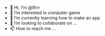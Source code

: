 - 👋 Hi, I’m @lfrrr
- 👀 I’m interested in computer game
- 🌱 I’m currently learning how to make an app
- 💞️ I’m looking to collaborate on ...
- 📫 How to reach me ...

<!---
lfrrr/lfrrr is a ✨ special ✨ repository because its `README.md` (this file) appears on your GitHub profile.
You can click the Preview link to take a look at your changes.
--->
